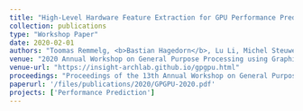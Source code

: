 ```yaml
---
title: "High-Level Hardware Feature Extraction for GPU Performance Prediction of Stencils"
collection: publications
type: "Workshop Paper"
date: 2020-02-01
authors: "Toomas Remmelg, <b>Bastian Hagedorn</b>, Lu Li, Michel Steuwer, Sergei Gorlatch, and Christophe Dubach"
venue: "2020 Annual Workshop on General Purpose Processing using Graphics Processing Unit (GPGPU@PPoPP 2020)"
venue-url: "https://insight-archlab.github.io/gpgpu.html"
proceedings: "Proceedings of the 13th Annual Workshop on General Purpose Processing using Graphics Processing Unit, GPGPU@PPoPP 2020"
paperurl: '/files/publications/2020/GPGPU-2020.pdf'
projects: ['Performance Prediction']
---
```


